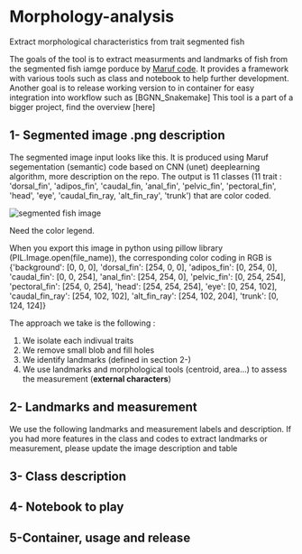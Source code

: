 # Morphology-analysis
Extract morphological characteristics from trait segmented fish

The goals of the tool is to extract measurments and landmarks of fish from the segmented fish iamge porduce by [Maruf code]().
It provides a framework with various tools such as class and notebook to help further development.
Another goal is to release working version to in container for easy integration into workflow such as [BGNN_Snakemake]
This tool is a part of a bigger project, find the overview [here]

## 1- Segmented image .png description

The segmented image input looks like this. It is produced using Maruf segementation (semantic) code based on CNN (unet) deeplearning algorithm, more description on the repo. The output is 11 classes (11 trait : 'dorsal_fin', 'adipos_fin', 'caudal_fin, 'anal_fin', 'pelvic_fin', 'pectoral_fin', 'head', 'eye', 'caudal_fin_ray, 'alt_fin_ray', 'trunk') that are color coded.

![segmented fish image](https://github.com/thibaulttabarin/Morphology-analysis/blob/main/Scripts/test_images/INHS_FISH_000742_segmented.png)

Need the color legend.

When you export this image in python using pillow library (PIL.Image.open(file_name)), the corresponding color coding in RGB is 
{'background': [0, 0, 0],
'dorsal_fin': [254, 0, 0],
'adipos_fin': [0, 254, 0],
'caudal_fin': [0, 0, 254],
'anal_fin': [254, 254, 0],
'pelvic_fin': [0, 254, 254],
'pectoral_fin': [254, 0, 254],
'head': [254, 254, 254],
'eye': [0, 254, 102],
'caudal_fin_ray': [254, 102, 102],
'alt_fin_ray': [254, 102, 204],
'trunk': [0, 124, 124]}

The approach we take is the following :

  1. We isolate each indivual traits
  2. We remove small blob and fill holes
  3. We identify landmarks (defined in section 2-)
  4. We use landmarks and morphological tools (centroid, area...) to assess the measurement (**external characters**)


## 2- Landmarks and measurement

We use the following landmarks and measurement labels and description. If you had more features in the class and codes to extract landmarks or measurement, please update the image description and table


  
## 3- Class description

## 4- Notebook to play

## 5-Container, usage and release
